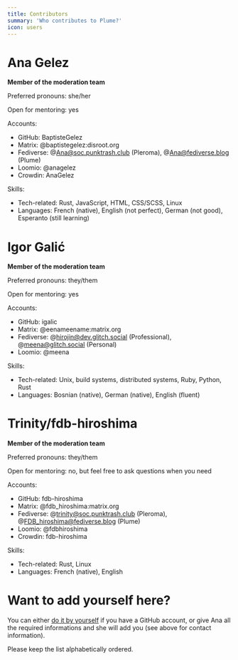 ```yaml
---
title: Contributors
summary: 'Who contributes to Plume?'
icon: users
---
```


# Ana Gelez

**Member of the moderation team**

Preferred pronouns: she/her

Open for mentoring: yes

Accounts:

- GitHub: BaptisteGelez
- Matrix: @baptistegelez:disroot.org
- Fediverse: @Ana@soc.punktrash.club (Pleroma), @Ana@fediverse.blog (Plume)
- Loomio: @anagelez
- Crowdin: AnaGelez

Skills:

- Tech-related: Rust, JavaScript, HTML, CSS/SCSS, Linux
- Languages: French (native), English (not perfect), German (not good), Esperanto (still learning)

# Igor Galić

**Member of the moderation team**

Preferred pronouns: they/them

Open for mentoring: yes

Accounts:

- GitHub: igalic
- Matrix: @eenameename:matrix.org
- Fediverse: @hirojin@dev.glitch.social (Professional), @meena@glitch.social (Personal)
- Loomio: @meena

Skills:

- Tech-related: Unix, build systems, distributed systems, Ruby, Python, Rust
- Languages: Bosnian (native), German (native), English (fluent)

# Trinity/fdb-hiroshima

**Member of the moderation team**

Preferred pronouns: they/them

Open for mentoring: no, but feel free to ask questions when you need

Accounts:

- GitHub: fdb-hiroshima
- Matrix: @fdb_hiroshima:matrix.org
- Fediverse: @trinity@soc.punktrash.club (Pleroma), @FDB_hiroshima@fediverse.blog (Plume)
- Loomio: @fdbhiroshima
- Crowdin: fdb-hiroshima

Skills:

- Tech-related: Rust, Linux
- Languages: French (native), English

# Want to add yourself here?

You can either [do it by yourself](https://github.com/Plume-org/docs/edit/master/source/organization/contributors.html.md)
if you have a GitHub account, or give Ana all the required informations and she will add you (see above for contact information).

Please keep the list alphabetically ordered.
